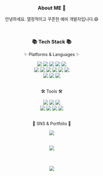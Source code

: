 <br>
<br>
<div align=center>
  <h3>About ME 👋</h3>
<p>안녕하세요. 열정적이고 꾸준한 예비 개발자입니다.😄</p>
</div>  
<br>

<div align=center>
	<h3>📚 Tech Stack 📚</h3>
	<p>✨ Platforms & Languages ✨</p>
</div>

<div align="center">
	<img src="https://img.shields.io/badge/Java-007396?style=flat&logo=Conda-Forge&logoColor=white" />
	<img src="https://img.shields.io/badge/HTML5-E34F26?style=flat&logo=HTML5&logoColor=white" />
	<img src="https://img.shields.io/badge/CSS3-1572B6?style=flat&logo=CSS3&logoColor=white" />
	<img src="https://img.shields.io/badge/JavaScript-F7DF1E?style=flat&logo=JavaScript&logoColor=white" />
	<img src="https://img.shields.io/badge/jQuery-0769AD?style=flat&logo=jQuery&logoColor=white" />
	<br>
	<img src="https://img.shields.io/badge/Spring-6DB33F?style=flat&logo=Spring&logoColor=white" />
  	<img src="https://img.shields.io/badge/Thymeleaf-%23005C0F.svg?style=flat&logo=Thymeleaf&logoColor=white" />
  	<img src="https://img.shields.io/badge/Hibernate-59666C?style=flat&logo=Hibernate&logoColor=white" />
  	<img src="https://img.shields.io/badge/Gradle-02303A.svg?style=flat&logo=Gradle&logoColor=white"/>
	<img src="https://img.shields.io/badge/Selenium-43B02A?style=flat&logo=Selenium&logoColor=white" />
	<img src="https://img.shields.io/badge/Mybatis-000000?style=flat&logo=Fluentd&logoColor=white" />
	<br>
	<img src="https://img.shields.io/badge/Oracle%20SQL-F80000?style=flat&logo=Oracle&logoColor=white" />
	<img src="https://img.shields.io/badge/MySQL-4479A1?style=flat&logo=MySQL&logoColor=white" />
	<img src="https://img.shields.io/badge/MariaDB-003545?style=flat&logo=MariaDB&logoColor=white" />
</div>

<br>
<div align=center>
	<p>🛠 Tools 🛠</p>
</div>

<div align=center>
	<img src="https://img.shields.io/badge/Eclipse%20IDE-2C2255?style=flat&logo=EclipseIDE&logoColor=white" />
	<img src="https://img.shields.io/badge/Visual%20Studio%20Code-007ACC?style=flat&logo=VisualStudioCode&logoColor=white" />
  <img src="https://img.shields.io/badge/IntelliJIDEA-000000.svg?style=flat&logo=intellij-idea&logoColor=white"/>
	<br>
	<img src="https://img.shields.io/badge/Tomcat-F8DC75?style=flat&logo=ApacheTomcat&logoColor=white" />
 	<img src="https://img.shields.io/badge/Postman-FF6C37?style=flat&logo=postman&logoColor=white"/>
	<img src="https://img.shields.io/badge/Source Tree-0052CC?style=flat&logo=Source Tree&logoColor=white" />
	<img src="https://img.shields.io/badge/GitHub-181717?style=flat&logo=GitHub&logoColor=white" />
</div>

<br>
<div align=center>
	<p>🎨 SNS & Portfolio 🎨</p>
</div>

<div align=center>
	<a href="https://www.notion.so/d62e293c3f904aa6af272f0b25b85b27">
		<img src="https://img.shields.io/badge/Notion-000000?style=flat&logo=Notion&logoColor=white" />
	</a>
	<br>
</div>
<br>
<br>
<div align=center>
<img src="https://github-readme-stats.vercel.app/api/top-langs/?username=soohyune99&layout=compact"><br><br>
</div>
<br><br>
<div align=center>
<img src="https://github-readme-stats.vercel.app/api?username=soohyune99&theme=buefy&show_icons=true">
</div>
<br>
<br>
